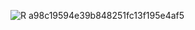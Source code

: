 ![R a98c19594e39b848251fc13f195e4af5](https://github.com/LakshyaSharma207/KrishiSankalp-gdsc-solutions/assets/124886897/e52b4261-0788-4524-adc9-100c95655021)
